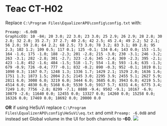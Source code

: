 # Teac CT-H02
Replace `C:\Program Files\EqualizerAPO\config\config.txt` with:
```
Preamp: -6.0dB
GraphicEQ: 10 -84; 20 3.0; 22 3.0; 23 3.0; 25 2.9; 26 2.9; 28 2.8; 30 2.8; 32 2.8; 35 2.7; 37 2.7; 40 2.6; 42 2.5; 45 2.4; 49 2.2; 52 2.1; 56 2.0; 59 2.0; 64 2.2; 68 2.5; 73 3.0; 78 3.2; 83 3.1; 89 2.8; 95 2.3; 102 1.2; 109 0.5; 117 0.1; 125 -0.1; 134 0.4; 143 0.0; 153 -1.5; 164 -1.6; 175 -1.0; 188 -2.3; 201 -2.8; 215 -3.0; 230 -3.1; 246 -3.2; 263 -3.1; 282 -2.8; 301 -2.7; 323 -2.6; 345 -2.4; 369 -2.3; 395 -2.1; 423 -1.8; 452 -1.6; 484 -1.5; 518 -1.7; 554 -1.8; 593 -1.6; 635 -1.3; 679 -0.9; 726 -0.4; 777 -0.1; 832 -0.2; 890 -0.3; 952 -0.1; 1019 0.1; 1090 0.3; 1167 0.7; 1248 1.3; 1336 1.7; 1429 2.1; 1529 2.0; 1636 1.6; 1751 1.3; 1873 1.5; 2004 2.5; 2145 3.0; 2295 3.9; 2455 5.1; 2627 5.9; 2811 6.0; 3008 6.0; 3219 6.0; 3444 6.0; 3685 6.0; 3943 6.0; 4219 5.5; 4514 6.0; 4830 6.0; 5168 6.0; 5530 5.0; 5917 5.7; 6331 4.6; 6775 3.4; 7249 1.0; 7756 -2.8; 8299 -7.1; 8880 -9.4; 9502 -9.1; 10167 -6.9; 10879 -2.6; 11640 0.0; 12455 0.0; 13327 0.0; 14260 0.0; 15258 0.0; 16326 0.0; 17469 0.0; 18692 0.0; 20000 0.0
```
**OR** if using HeSuVi replace `C:\Program Files\EqualizerAPO\config\HeSuVi\eq.txt` and omit `Preamp: -6.0dB` and instead set Global volume in the UI for both channels to **-60**.
![](https://raw.githubusercontent.com/jaakkopasanen/AutoEq/master/results/Sonoma%20Model%20One/headphoncecom/onear/Teac%20CT-H02/Teac%20CT-H02.png)